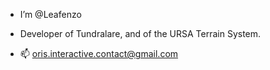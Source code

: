 - I’m @Leafenzo
- Developer of Tundralare, and of the URSA Terrain System.

- 📫 oris.interactive.contact@gmail.com
